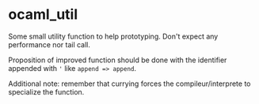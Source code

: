 # ocaml_util
Some small utility function to help prototyping. Don't expect any performance nor tail call.

Proposition of improved function should be done with the identifier appended with `'`
like `append => append`.

Additional note: remember that currying forces the compileur/interprete to specialize the function.
